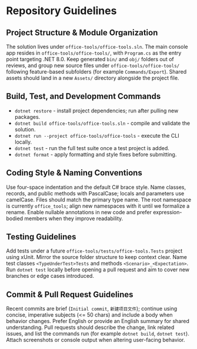 # Repository Guidelines

## Project Structure & Module Organization
The solution lives under `office-tools/office-tools.sln`. The main console app resides in `office-tools/office-tools/`, with `Program.cs` as the entry point targeting .NET 8.0. Keep generated `bin/` and `obj/` folders out of reviews, and group new source files under `office-tools/office-tools/` following feature-based subfolders (for example `Commands/Export`). Shared assets should land in a new `Assets/` directory alongside the project file.

## Build, Test, and Development Commands
- `dotnet restore` - install project dependencies; run after pulling new packages.
- `dotnet build office-tools/office-tools.sln` - compile and validate the solution.
- `dotnet run --project office-tools/office-tools` - execute the CLI locally.
- `dotnet test` - run the full test suite once a test project is added.
- `dotnet format` - apply formatting and style fixes before submitting.

## Coding Style & Naming Conventions
Use four-space indentation and the default C# brace style. Name classes, records, and public methods with PascalCase; locals and parameters use camelCase. Files should match the primary type name. The root namespace is currently `office_tools`; align new namespaces with it until we formalize a rename. Enable nullable annotations in new code and prefer expression-bodied members when they improve readability.

## Testing Guidelines
Add tests under a future `office-tools/tests/office-tools.Tests` project using xUnit. Mirror the source folder structure to keep context clear. Name test classes `<TypeUnderTest>Tests` and methods `<Scenario>_<Expectation>`. Run `dotnet test` locally before opening a pull request and aim to cover new branches or edge cases introduced.

## Commit & Pull Request Guidelines
Recent commits are brief (`Initial commit`, `新建项目文件`); continue using concise, imperative subjects (<= 50 chars) and include a body when behavior changes. Prefer English or provide an English summary for shared understanding. Pull requests should describe the change, link related issues, and list the commands run (for example `dotnet build`, `dotnet test`). Attach screenshots or console output when altering user-facing behavior.